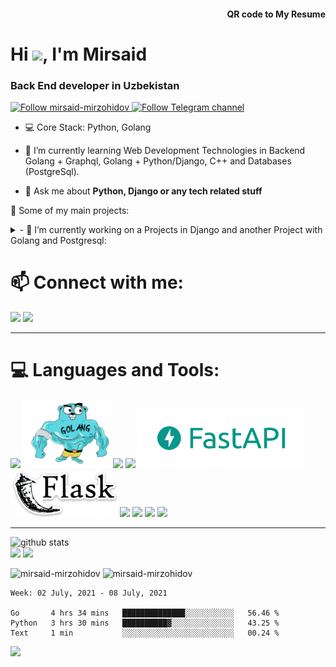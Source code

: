 <h4 align="right">QR code to My Resume</h4>
<img align="right" src='https://chart.googleapis.com/chart?cht=qr&chl=https%3A%2F%2Fmirzohidovmirsaid.uz&chs=180x180&choe=UTF-8&chld=L|2' alt=''>
<h1>Hi <img src="https://media.giphy.com/media/hvRJCLFzcasrR4ia7z/giphy.gif" width="25px">, I'm Mirsaid</h1>
<h3>Back End developer in Uzbekistan</h3>

<p><a href="https://github.com/mirsaid-mirzohidov">
    <img alt="Follow mirsaid-mirzohidov" src="https://img.shields.io/static/v1?label=Follow&message=mirsaid-mirzohidov&style=for-the-badge&color=4A90E2&labelColor=222222" />

<a href="https://t.me/theblog_uz">
    <img alt="Follow Telegram channel" src="https://img.shields.io/static/v1?label=Follow&message=Telegram-Channel&style=for-the-badge&color=4A90E2&labelColor=222222" /></a> 
    
</p>

- 💻 Core Stack: Python, Golang

- 🌱 I’m currently learning Web Development Technologies in Backend Golang + Graphql, Golang + Python/Django, C++
and Databases (PostgreSql).

- 💬 Ask me about **Python, Django or any tech related stuff**


🚀 Some of my main projects:

<details> 
 <summary> -  🔭 I’m currently working on a Projects in Django and another Project with Golang and Postgresql: </summary>
<br>

[![ReadMe Card](https://github-readme-stats.vercel.app/api/pin/?username=mirsaid-mirzohidov&repo=blog-bot&border_radius=20)](https://github.com/mirsaid-mirzohidov/blog-bot)

</details>


<h1> 📫 Connect with me: </h1>

<p>
<a href="https://t.me/Mirzakhidov_m" target="blank"><img src="https://img.icons8.com/doodle/48/000000/telegram-app.png"/></a>
<a href="mailto:mirzohidovm8@gmail.com" target="blank"><img src="https://img.icons8.com/doodle/48/000000/gmail.png"/></a>
</p>
<hr>

<h1>💻 Languages and Tools:</h1>
<p>
	<img src="https://img.icons8.com/dusk/96/000000/python.png"/>
	<img height=110 src="./GOLANG.png"/>
	<img src="https://img.icons8.com/material-outlined/96/ffffff/menu-2.png"/>
	<img src="https://img.icons8.com/ios/96/26e07f/django.png"/>
	<img height=96 src="./logo-teal.png"/>
	<img height=75 src="./FLASK.png"/>
	<img src="https://img.icons8.com/material-outlined/96/ffffff/menu-2.png"/>
	<img src="https://img.icons8.com/color/96/000000/linux--v1.png"/>
	<img src="https://img.icons8.com/color/96/000000/postgreesql.png"/>
	<img src="https://img.icons8.com/color/96/000000/docker.png"/>
	
</p>
<hr>

  <img src="https://raw.githubusercontent.com/mirsaid-mirzohidov/mirsaid-mirzohidov/master/profile-summary-card-output/github_dark/0-profile-details.svg" alt="github stats"></br>
  <img src="https://raw.githubusercontent.com/mirsaid-mirzohidov/mirsaid-mirzohidov/master/profile-summary-card-output/github_dark/1-repos-per-language.svg">
  <img src="https://raw.githubusercontent.com/mirsaid-mirzohidov/mirsaid-mirzohidov/master/profile-summary-card-output/github_dark/2-most-commit-language.svg"></br>



<p><img src="https://github-readme-stats.vercel.app/api?username=mirsaid-mirzohidov&show_icons=true&theme=dark" alt="mirsaid-mirzohidov" />
<img src="https://github-readme-streak-stats.herokuapp.com/?user=mirsaid-mirzohidov&theme=dark" alt="mirsaid-mirzohidov" /></p>



<!--START_SECTION:waka-->
```text
Week: 02 July, 2021 - 08 July, 2021

Go       4 hrs 34 mins   ██████████████░░░░░░░░░░░   56.46 % 
Python   3 hrs 30 mins   ██████████▓░░░░░░░░░░░░░░   43.25 % 
Text     1 min           ░░░░░░░░░░░░░░░░░░░░░░░░░   00.24 % 
```
<!--END_SECTION:waka-->


<img src="https://img.icons8.com/plasticine/100/000000/filled-star.png"/>
